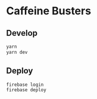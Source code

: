 # Caffeine Busters

## Develop

```sh
yarn
yarn dev
```

## Deploy

```sh
firebase login
firebase deploy
```
